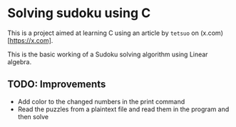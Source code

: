 # Solving sudoku using C

This is a project aimed at learning C using an article by `tetsuo` on (x.com)[https://x.com].

This is the basic working of a Sudoku solving algorithm using Linear algebra.

## TODO: Improvements

- Add color to the changed numbers in the print command
- Read the puzzles from a plaintext file and read them in the program and then solve
